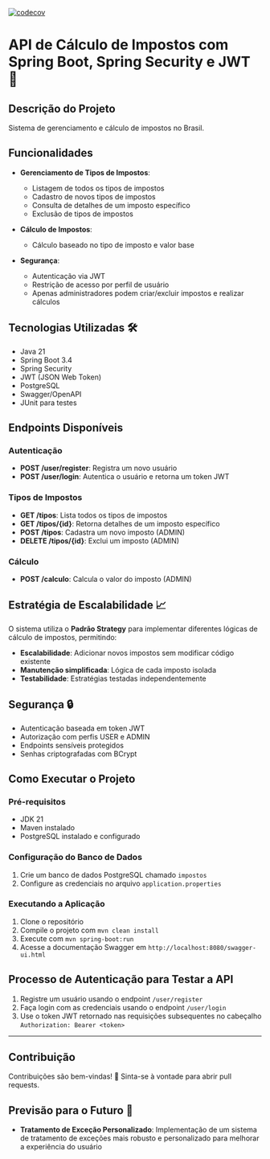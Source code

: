 [![codecov](https://codecov.io/gh/igorAlves02/sistema_de_gerenciamento_de_impostos/branch/main/graph/badge.svg)](https://codecov.io/gh/igorAlves02/sistema_de_gerenciamento_de_impostos)

# API de Cálculo de Impostos com Spring Boot, Spring Security e JWT 🚀

## Descrição do Projeto
Sistema de gerenciamento e cálculo de impostos no Brasil.

## Funcionalidades
- **Gerenciamento de Tipos de Impostos**:
  - Listagem de todos os tipos de impostos
  - Cadastro de novos tipos de impostos
  - Consulta de detalhes de um imposto específico
  - Exclusão de tipos de impostos
  
- **Cálculo de Impostos**:
  - Cálculo baseado no tipo de imposto e valor base
  
- **Segurança**:
  - Autenticação via JWT
  - Restrição de acesso por perfil de usuário
  - Apenas administradores podem criar/excluir impostos e realizar cálculos

## Tecnologias Utilizadas 🛠️
- Java 21
- Spring Boot 3.4
- Spring Security
- JWT (JSON Web Token)
- PostgreSQL
- Swagger/OpenAPI
- JUnit para testes

## Endpoints Disponíveis

### Autenticação
- **POST /user/register**: Registra um novo usuário
- **POST /user/login**: Autentica o usuário e retorna um token JWT

### Tipos de Impostos
- **GET /tipos**: Lista todos os tipos de impostos
- **GET /tipos/{id}**: Retorna detalhes de um imposto específico
- **POST /tipos**: Cadastra um novo imposto (ADMIN)
- **DELETE /tipos/{id}**: Exclui um imposto (ADMIN)

### Cálculo
- **POST /calculo**: Calcula o valor do imposto (ADMIN)

## Estratégia de Escalabilidade 📈

O sistema utiliza o **Padrão Strategy** para implementar diferentes lógicas de cálculo de impostos, permitindo:

- **Escalabilidade**: Adicionar novos impostos sem modificar código existente
- **Manutenção simplificada**: Lógica de cada imposto isolada
- **Testabilidade**: Estratégias testadas independentemente

## Segurança 🔒
- Autenticação baseada em token JWT
- Autorização com perfis USER e ADMIN
- Endpoints sensíveis protegidos
- Senhas criptografadas com BCrypt

## Como Executar o Projeto

### Pré-requisitos
- JDK 21
- Maven instalado
- PostgreSQL instalado e configurado

### Configuração do Banco de Dados
1. Crie um banco de dados PostgreSQL chamado `impostos`
2. Configure as credenciais no arquivo `application.properties`

### Executando a Aplicação
1. Clone o repositório
2. Compile o projeto com `mvn clean install`
3. Execute com `mvn spring-boot:run`
4. Acesse a documentação Swagger em `http://localhost:8080/swagger-ui.html`

## Processo de Autenticação para Testar a API

1. Registre um usuário usando o endpoint `/user/register`
2. Faça login com as credenciais usando o endpoint `/user/login`
3. Use o token JWT retornado nas requisições subsequentes no cabeçalho `Authorization: Bearer <token>`

---

## Contribuição
Contribuições são bem-vindas! 🎉 Sinta-se à vontade para abrir pull requests.

## Previsão para o Futuro 🚀
- **Tratamento de Exceção Personalizado**: Implementação de um sistema de tratamento de exceções mais robusto e personalizado para melhorar a experiência do usuário 
